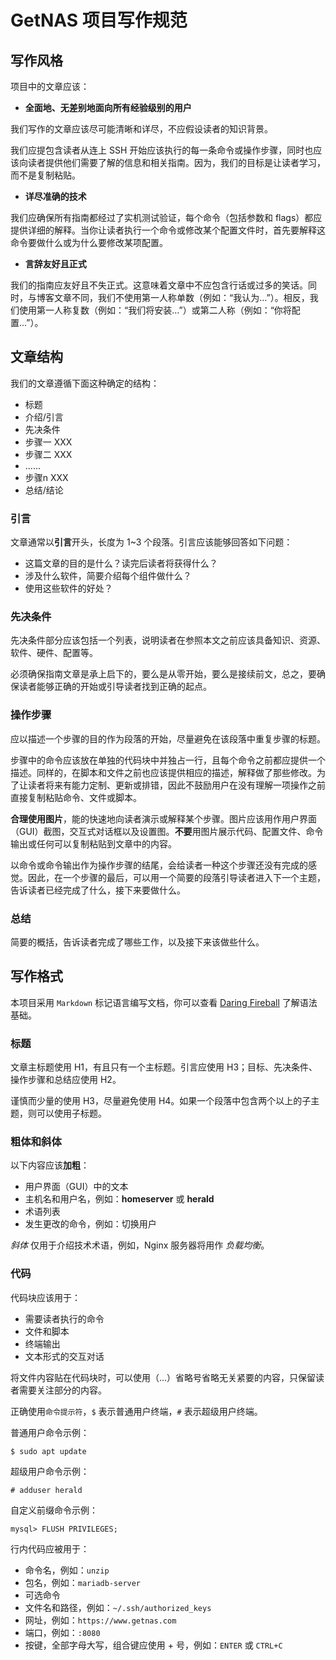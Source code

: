 # GetNAS 项目写作规范

## 写作风格

项目中的文章应该：

* **全面地、无差别地面向所有经验级别的用户**

我们写作的文章应该尽可能清晰和详尽，不应假设读者的知识背景。

我们应提包含读者从连上 SSH 开始应该执行的每一条命令或操作步骤，同时也应该向读者提供他们需要了解的信息和相关指南。因为，我们的目标是让读者学习，而不是复制粘贴。

* **详尽准确的技术**

我们应确保所有指南都经过了实机测试验证，每个命令（包括参数和 flags）都应提供详细的解释。当你让读者执行一个命令或修改某个配置文件时，首先要解释这命令要做什么或为什么要修改某项配置。

* **言辞友好且正式**

我们的指南应友好且不失正式。这意味着文章中不应包含行话或过多的笑话。同时，与博客文章不同，我们不使用第一人称单数（例如：“我认为...”）。相反，我们使用第一人称复数（例如：“我们将安装...”）或第二人称（例如：“你将配置...”）。

## 文章结构

我们的文章遵循下面这种确定的结构：

* 标题
* 介绍/引言
* 先决条件
* 步骤一 XXX
* 步骤二 XXX
* ......
* 步骤n XXX
* 总结/结论

### 引言

文章通常以**引言**开头，长度为 1~3 个段落。引言应该能够回答如下问题：

* 这篇文章的目的是什么？读完后读者将获得什么？
* 涉及什么软件，简要介绍每个组件做什么？
* 使用这些软件的好处？

### 先决条件

先决条件部分应该包括一个列表，说明读者在参照本文之前应该具备知识、资源、软件、硬件、配置等。

必须确保指南文章是承上启下的，要么是从零开始，要么是接续前文，总之，要确保读者能够正确的开始或引导读者找到正确的起点。

### 操作步骤

应以描述一个步骤的目的作为段落的开始，尽量避免在该段落中重复步骤的标题。

步骤中的命令应该放在单独的代码块中并独占一行，且每个命令之前都应提供一个描述。同样的，在脚本和文件之前也应该提供相应的描述，解释做了那些修改。为了让读者将来有能力定制、更新或排错，因此不鼓励用户在没有理解一项操作之前直接复制粘贴命令、文件或脚本。

**合理使用图片**，能的快速地向读者演示或解释某个步骤。图片应该用作用户界面（GUI）截图，交互式对话框以及设置图。**不要**用图片展示代码、配置文件、命令输出或任何可以复制粘贴到文章中的内容。

以命令或命令输出作为操作步骤的结尾，会给读者一种这个步骤还没有完成的感觉。因此，在一个步骤的最后，可以用一个简要的段落引导读者进入下一个主题，告诉读者已经完成了什么，接下来要做什么。

### 总结

简要的概括，告诉读者完成了哪些工作，以及接下来该做些什么。

## 写作格式

本项目采用 `Markdown` 标记语言编写文档，你可以查看 [Daring Fireball](https://daringfireball.net/projects/markdown/syntax) 了解语法基础。

### 标题

文章主标题使用 H1，有且只有一个主标题。引言应使用 H3；目标、先决条件、操作步骤和总结应使用 H2。

谨慎而少量的使用 H3，尽量避免使用 H4。如果一个段落中包含两个以上的子主题，则可以使用子标题。

### 粗体和斜体

以下内容应该**加粗**：

* 用户界面（GUI）中的文本
* 主机名和用户名，例如：**homeserver** 或 **herald**
* 术语列表
* 发生更改的命令，例如：切换用户

*斜体* 仅用于介绍技术术语，例如，Nginx 服务器将用作 *负载均衡*。

### 代码

代码块应该用于：

* 需要读者执行的命令
* 文件和脚本
* 终端输出
* 文本形式的交互对话

将文件内容贴在代码块时，可以使用（...）省略号省略无关紧要的内容，只保留读者需要关注部分的内容。

正确使用`命令提示符`，`$` 表示普通用户终端，`#` 表示超级用户终端。

普通用户命令示例：

```
$ sudo apt update
```

超级用户命令示例：

```
# adduser herald
```

自定义前缀命令示例：

```
mysql> FLUSH PRIVILEGES;
```

行内代码应被用于：

* 命令名，例如：`unzip`
* 包名，例如：`mariadb-server`
* 可选命令
* 文件名和路径，例如：`~/.ssh/authorized_keys`
* 网址，例如：`https://www.getnas.com`
* 端口，例如：`:8080`
* 按键，全部字母大写，组合键应使用 + 号，例如：`ENTER` 或 `CTRL+C`